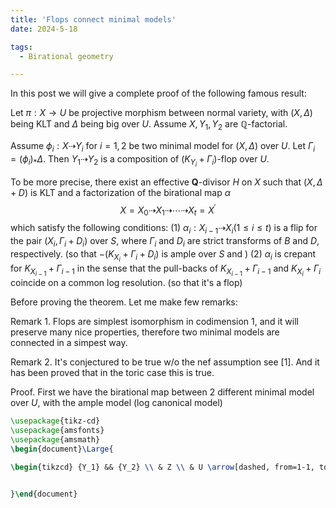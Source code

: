 ```yaml
---
title: 'Flops connect minimal models'
date: 2024-5-18

tags:
  - Birational geometry

---
```


In this post we will give a complete proof of the following famous result:

Let $\pi:X \to U$ be projective morphism between normal variety, with $(X,\Delta)$ being KLT and $\Delta$ being big over $U$. Assume $X,Y_1,Y_2$ are $\mathbb{Q}$-factorial.

Assume $\phi_i:X  \dashrightarrow Y_i$ for $i = 1,2$ be two minimal model for $(X,\Delta)$ over $U$. Let $\Gamma_i  = (\phi_i)_* \Delta$. Then $Y_1 \dashrightarrow Y_2$ is a composition of $(K_{Y_i}+\Gamma_i)$-flop over $U$. 

To be more precise, there exist an effective $\mathbf{Q}$-divisor $H$ on $X$ such that $(X, \Delta+D)$ is KLT and a factorization of the birational map $\alpha$
$$
X=X_0 \dashrightarrow X_1 \dashrightarrow \cdots \dashrightarrow X_t=X^{\prime}
$$
which satisfy the following conditions:
(1) $\alpha_i: X_{i-1} \dashrightarrow X_i(1 \leq i \leq t)$ is a flip for the pair $\left(X_i, \Gamma_i+D_i\right)$ over $S$, where $\Gamma_i$ and $D_i$ are strict transforms of $B$ and $D$, respectively. (so that $-(K_{X_i}+\Gamma_i+D_i)$ is ample over $S$ and ) 
(2) $\alpha_i$ is crepant for $K_{X_{i-1}}+\Gamma_{i-1}$ in the sense that the pull-backs of $K_{X_{i-1}}+\Gamma_{i-1}$ and $K_{X_i}+\Gamma_i$ coincide on a common log resolution. (so that it's a flop)


Before proving the theorem. Let me make few remarks:

Remark 1. Flops are simplest isomorphism in codimension 1, and it will preserve many nice properties, therefore two minimal models are connected in a simpest way.

Remark 2. It's conjectured to be true w/o the nef assumption see [1]. And it has been proved that in the toric case this is true.

Proof. First we have the birational map between 2 different minimal model over $U$, with the ample model (log canonical model)
```tikz
\usepackage{tikz-cd}
\usepackage{amsfonts}
\usepackage{amsmath}
\begin{document}\Large{

\begin{tikzcd} {Y_1} && {Y_2} \\ & Z \\ & U \arrow[dashed, from=1-1, to=1-3] \arrow[from=1-1, to=2-2] \arrow[from=1-3, to=2-2] \arrow[from=2-2, to=3-2] \arrow[from=1-1, to=3-2] \arrow[from=1-3, to=3-2] \end{tikzcd}


}\end{document}
```

